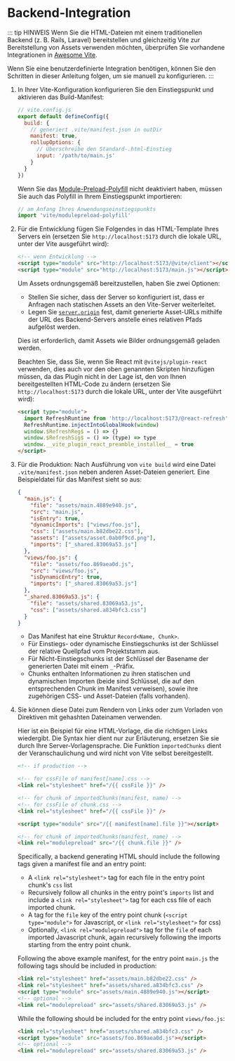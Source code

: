 # Backend-Integration

::: tip HINWEIS
Wenn Sie die HTML-Dateien mit einem traditionellen Backend (z. B. Rails, Laravel) bereitstellen und gleichzeitig Vite zur Bereitstellung von Assets verwenden möchten, überprüfen Sie vorhandene Integrationen in [Awesome Vite](https://github.com/vitejs/awesome-vite#integrations-with-backends).

Wenn Sie eine benutzerdefinierte Integration benötigen, können Sie den Schritten in dieser Anleitung folgen, um sie manuell zu konfigurieren.
:::

1. In Ihrer Vite-Konfiguration konfigurieren Sie den Einstiegspunkt und aktivieren das Build-Manifest:

   ```js
   // vite.config.js
   export default defineConfig({
     build: {
       // generiert .vite/manifest.json in outDir
       manifest: true,
       rollupOptions: {
         // Überschreibe den Standard-.html-Einstieg
         input: '/path/to/main.js'
       }
     }
   })
   ```

   Wenn Sie das [Module-Preload-Polyfill](/config/build-options.md#build-polyfillmodulepreload) nicht deaktiviert haben, müssen Sie auch das Polyfill in Ihrem Einstiegspunkt importieren:

   ```js
   // am Anfang Ihres Anwendungseinstiegspunkts
   import 'vite/modulepreload-polyfill'
   ```

2. Für die Entwicklung fügen Sie Folgendes in das HTML-Template Ihres Servers ein (ersetzen Sie `http://localhost:5173` durch die lokale URL, unter der Vite ausgeführt wird):

   ```html
   <!-- wenn Entwicklung -->
   <script type="module" src="http://localhost:5173/@vite/client"></script>
   <script type="module" src="http://localhost:5173/main.js"></script>
   ```

   Um Assets ordnungsgemäß bereitzustellen, haben Sie zwei Optionen:

   - Stellen Sie sicher, dass der Server so konfiguriert ist, dass er Anfragen nach statischen Assets an den Vite-Server weiterleitet.
   - Legen Sie [`server.origin`](/config/server-options.md#server-origin) fest, damit generierte Asset-URLs mithilfe der URL des Backend-Servers anstelle eines relativen Pfads aufgelöst werden.

   Dies ist erforderlich, damit Assets wie Bilder ordnungsgemäß geladen werden.

   Beachten Sie, dass Sie, wenn Sie React mit `@vitejs/plugin-react` verwenden, dies auch vor den oben genannten Skripten hinzufügen müssen, da das Plugin nicht in der Lage ist, den von Ihnen bereitgestellten HTML-Code zu ändern (ersetzen Sie `http://localhost:5173` durch die lokale URL, unter der Vite ausgeführt wird):

   ```html
   <script type="module">
     import RefreshRuntime from 'http://localhost:5173/@react-refresh'
     RefreshRuntime.injectIntoGlobalHook(window)
     window.$RefreshReg$ = () => {}
     window.$RefreshSig$ = () => (type) => type
     window.__vite_plugin_react_preamble_installed__ = true
   </script>
   ```

3. Für die Produktion: Nach Ausführung von `vite build` wird eine Datei `.vite/manifest.json` neben anderen Asset-Dateien generiert. Eine Beispieldatei für das Manifest sieht so aus:

   ```json
   {
     "main.js": {
       "file": "assets/main.4889e940.js",
       "src": "main.js",
       "isEntry": true,
       "dynamicImports": ["views/foo.js"],
       "css": ["assets/main.b82dbe22.css"],
       "assets": ["assets/asset.0ab0f9cd.png"],
       "imports": ["_shared.83069a53.js"]
     },
     "views/foo.js": {
       "file": "assets/foo.869aea0d.js",
       "src": "views/foo.js",
       "isDynamicEntry": true,
       "imports": ["_shared.83069a53.js"]
     },
     "_shared.83069a53.js": {
       "file": "assets/shared.83069a53.js",
       "css": ["assets/shared.a834bfc3.css"]
     }
   }
   ```

   - Das Manifest hat eine Struktur `Record<Name, Chunk>`.
   - Für Einstiegs- oder dynamische Einstiegschunks ist der Schlüssel der relative Quellpfad vom Projektstamm aus.
   - Für Nicht-Einstiegschunks ist der Schlüssel der Basename der generierten Datei mit einem `_`-Präfix.
   - Chunks enthalten Informationen zu ihren statischen und dynamischen Importen (beide sind Schlüssel, die auf den entsprechenden Chunk im Manifest verweisen), sowie ihre zugehörigen CSS- und Asset-Dateien (falls vorhanden).

4. Sie können diese Datei zum Rendern von Links oder zum Vorladen von Direktiven mit gehashten Dateinamen verwenden.

   Hier ist ein Beispiel für eine HTML-Vorlage, die die richtigen Links wiedergibt. Die Syntax hier dient nur zur
   Erläuterung, ersetzen Sie sie durch Ihre Server-Vorlagensprache. Die Funktion `importedChunks` dient der Veranschaulichung und wird nicht von Vite selbst bereitgestellt.

   ```html
   <!-- if production -->

   <!-- for cssFile of manifest[name].css -->
   <link rel="stylesheet" href="/{{ cssFile }}" />

   <!-- for chunk of importedChunks(manifest, name) -->
   <!-- for cssFile of chunk.css -->
   <link rel="stylesheet" href="/{{ cssFile }}" />

   <script type="module" src="/{{ manifest[name].file }}"></script>

   <!-- for chunk of importedChunks(manifest, name) -->
   <link rel="modulepreload" src="/{{ chunk.file }}" />
   ```

   Specifically, a backend generating HTML should include the following tags given a manifest
   file and an entry point:

   - A `<link rel="stylesheet">` tag for each file in the entry point chunk's `css` list
   - Recursively follow all chunks in the entry point's `imports` list and include a
     `<link rel="stylesheet">` tag for each css file of each imported chunk.
   - A tag for the `file` key of the entry point chunk (`<script type="module">` for Javascript,
     or `<link rel="stylesheet">` for css)
   - Optionally, `<link rel="modulepreload">` tag for the `file` of each imported Javascript
     chunk, again recursively following the imports starting from the entry point chunk.

   Following the above example manifest, for the entry point `main.js` the following tags should be included in production:

   ```html
   <link rel="stylesheet" href="assets/main.b82dbe22.css" />
   <link rel="stylesheet" href="assets/shared.a834bfc3.css" />
   <script type="module" src="assets/main.4889e940.js"></script>
   <!-- optional -->
   <link rel="modulepreload" src="assets/shared.83069a53.js" />
   ```

   While the following should be included for the entry point `views/foo.js`:

   ```html
   <link rel="stylesheet" href="assets/shared.a834bfc3.css" />
   <script type="module" src="assets/foo.869aea0d.js"></script>
   <!-- optional -->
   <link rel="modulepreload" src="assets/shared.83069a53.js" />
   ```
